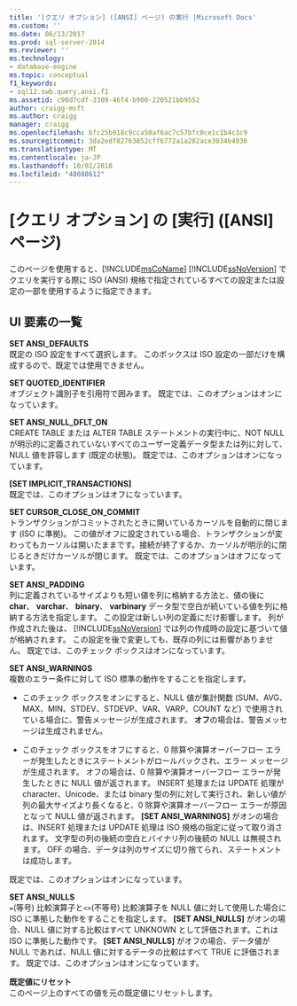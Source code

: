 ```yaml
---
title: '[クエリ オプション] ([ANSI] ページ) の実行 |Microsoft Docs'
ms.custom: ''
ms.date: 06/13/2017
ms.prod: sql-server-2014
ms.reviewer: ''
ms.technology:
- database-engine
ms.topic: conceptual
f1_keywords:
- sql12.swb.query.ansi.f1
ms.assetid: c90d7cdf-3309-46f4-b900-220521bb9552
author: craigg-msft
ms.author: craigg
manager: craigg
ms.openlocfilehash: bfc25b918c9cca50af6ac7c57bfc0ce1c1b4c3c9
ms.sourcegitcommit: 3da2edf82763852cff6772a1a282ace3034b4936
ms.translationtype: MT
ms.contentlocale: ja-JP
ms.lasthandoff: 10/02/2018
ms.locfileid: "48088612"
---
```

# <a name="query-options-execution-ansi-page"></a>[クエリ オプション] の [実行] ([ANSI] ページ)
  このページを使用すると、[!INCLUDE[msCoName](../includes/msconame-md.md)] [!INCLUDE[ssNoVersion](../includes/ssnoversion-md.md)] でクエリを実行する際に ISO (ANSI) 規格で指定されているすべての設定または設定の一部を使用するように指定できます。  
  
## <a name="uielement-list"></a>UI 要素の一覧  
 **SET ANSI_DEFAULTS**  
 既定の ISO 設定をすべて選択します。 このボックスは ISO 設定の一部だけを構成するので、既定では使用できません。  
  
 **SET QUOTED_IDENTIFIER**  
 オブジェクト識別子を引用符で囲みます。 既定では、このオプションはオンになっています。  
  
 **SET ANSI_NULL_DFLT_ON**  
 CREATE TABLE または ALTER TABLE ステートメントの実行中に、NOT NULL が明示的に定義されていないすべてのユーザー定義データ型または列に対して、NULL 値を許容します (既定の状態)。 既定では、このオプションはオンになっています。  
  
 **[SET IMPLICIT_TRANSACTIONS]**  
 既定では、このオプションはオフになっています。  
  
 **SET CURSOR_CLOSE_ON_COMMIT**  
 トランザクションがコミットされたときに開いているカーソルを自動的に閉じます (ISO に準拠)。 この値がオフに設定されている場合、トランザクションが変わってもカーソルは開いたままです。接続が終了するか、カーソルが明示的に閉じるときだけカーソルが閉じます。 既定では、このオプションはオフになっています。  
  
 **SET ANSI_PADDING**  
 列に定義されているサイズよりも短い値を列に格納する方法と、値の後に **char**、 **varchar**、 **binary**、 **varbinary** データ型で空白が続いている値を列に格納する方法を指定します。 この設定は新しい列の定義にだけ影響します。 列が作成された後は、 [!INCLUDE[ssNoVersion](../includes/ssnoversion-md.md)] では列の作成時の設定に基づいて値が格納されます。 この設定を後で変更しても、既存の列には影響がありません。 既定では、このチェック ボックスはオンになっています。  
  
 **SET ANSI_WARNINGS**  
 複数のエラー条件に対して ISO 標準の動作をすることを指定します。  
  
-   このチェック ボックスをオンにすると、NULL 値が集計関数 (SUM、AVG、MAX、MIN、STDEV、STDEVP、VAR、VARP、COUNT など) で使用されている場合に、警告メッセージが生成されます。 **オフ**の場合は、警告メッセージは生成されません。  
  
-   このチェック ボックスをオフにすると、0 除算や演算オーバーフロー エラーが発生したときにステートメントがロールバックされ、エラー メッセージが生成されます。 オフの場合は、0 除算や演算オーバーフロー エラーが発生したときに NULL 値が返されます。 INSERT 処理または UPDATE 処理が character、Unicode、または binary 型の列に対して実行され、新しい値が列の最大サイズより長くなると、0 除算や演算オーバーフロー エラーが原因となって NULL 値が返されます。 **[SET ANSI_WARNINGS]** がオンの場合は、INSERT 処理または UPDATE 処理は ISO 規格の指定に従って取り消されます。 文字型の列の後続の空白とバイナリ列の後続の NULL は無視されます。 OFF の場合、データは列のサイズに切り捨てられ、ステートメントは成功します。  
  
 既定では、このオプションはオンになっています。  
  
 **SET ANSI_NULLS**  
 `=`(等号) 比較演算子と`<>`(不等号) 比較演算子を NULL 値に対して使用した場合に ISO に準拠した動作をすることを指定します。 **[SET ANSI_NULLS]** がオンの場合、NULL 値に対する比較はすべて UNKNOWN として評価されます。これは ISO に準拠した動作です。 **[SET ANSI_NULLS]** がオフの場合、データ値が NULL であれば、NULL 値に対するデータの比較はすべて TRUE に評価されます。 既定では、このオプションはオンになっています。  
  
 **既定値にリセット**  
 このページ上のすべての値を元の既定値にリセットします。  
  
  

